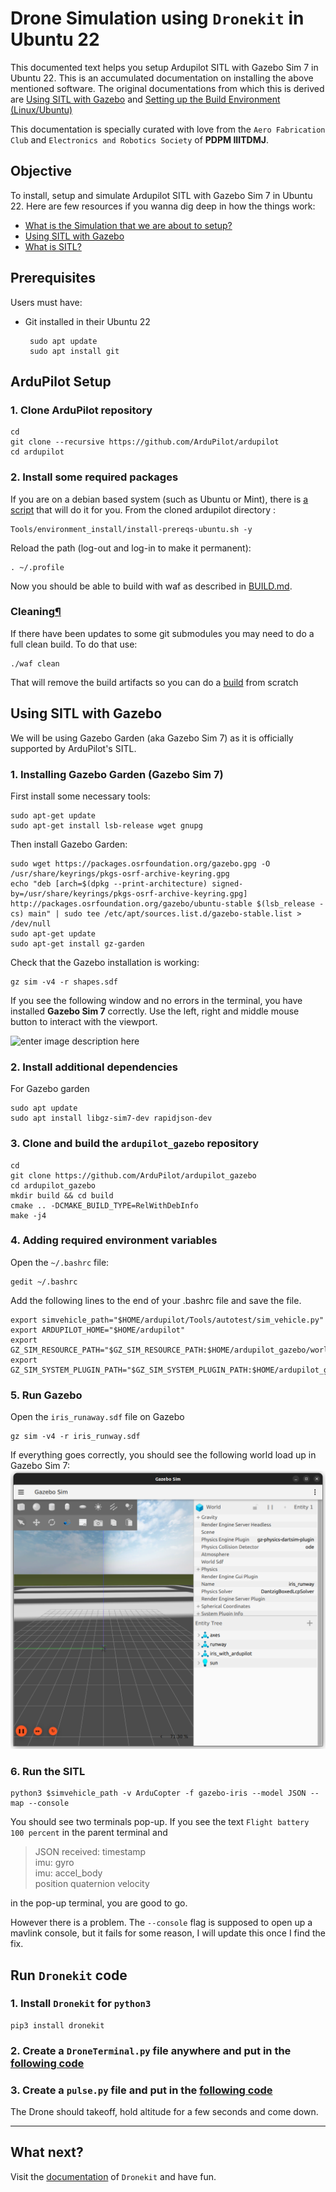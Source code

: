 
# Drone Simulation using `Dronekit` in Ubuntu 22



This documented text helps you setup Ardupilot SITL with Gazebo Sim 7 in Ubuntu 22. This is an accumulated documentation on installing the above mentioned software. The original documentations from which this is derived are [Using SITL with Gazebo](https://ardupilot.org/dev/docs/sitl-with-gazebo.html) and [Setting up the Build Environment (Linux/Ubuntu)](https://ardupilot.org/dev/docs/building-setup-linux.html#setting-up-the-build-environment-linux-ubuntu "Link to this heading")

This documentation is specially curated with love from the `Aero Fabrication Club` and `Electronics and Robotics Society` of **PDPM IIITDMJ**.

## Objective
To install, setup and simulate Ardupilot SITL with Gazebo Sim 7 in Ubuntu 22.
Here are few resources if you wanna dig deep in how the things work:
- [What is the Simulation that we are about to setup?](https://ardupilot.org/dev/docs/simulation-2.html#simulation "Link to this heading")
- [Using SITL with Gazebo](https://ardupilot.org/dev/docs/sitl-with-gazebo.html#using-sitl-with-gazebo "Link to this heading")
- [What is SITL?](https://ardupilot.org/dev/docs/sitl-simulator-software-in-the-loop.html)


## Prerequisites
Users must have:
 - Git installed in their Ubuntu 22
 
		sudo apt update
		sudo apt install git
    
## ArduPilot Setup

### 1. Clone ArduPilot repository
    cd
    git clone --recursive https://github.com/ArduPilot/ardupilot
    cd ardupilot

### 2. Install some required packages
If you are on a debian based system (such as Ubuntu or Mint), there is [a script](https://github.com/ArduPilot/ardupilot/blob/master/Tools/environment_install/install-prereqs-ubuntu.sh) that will do it for you. From the cloned ardupilot directory :

	Tools/environment_install/install-prereqs-ubuntu.sh -y

Reload the path (log-out and log-in to make it permanent):

	. ~/.profile

Now you should be able to build with waf as described in [BUILD.md](https://github.com/ArduPilot/ardupilot/blob/master/BUILD.md).

### Cleaning[¶](https://ardupilot.org/dev/docs/building-setup-linux.html#cleaning "Link to this heading")

If there have been updates to some git submodules you may need to do a full clean build. To do that use:

	./waf clean

That will remove the build artifacts so you can do a [build](https://github.com/ArduPilot/ardupilot/blob/master/BUILD.md) from scratch

## Using SITL with Gazebo
We will be using Gazebo Garden (aka Gazebo Sim 7) as it is officially supported by ArduPilot's SITL.

### 1. Installing Gazebo Garden (Gazebo Sim 7)
First install some necessary tools:

    sudo apt-get update
    sudo apt-get install lsb-release wget gnupg

Then install Gazebo Garden:

    sudo wget https://packages.osrfoundation.org/gazebo.gpg -O /usr/share/keyrings/pkgs-osrf-archive-keyring.gpg
    echo "deb [arch=$(dpkg --print-architecture) signed-by=/usr/share/keyrings/pkgs-osrf-archive-keyring.gpg] http://packages.osrfoundation.org/gazebo/ubuntu-stable $(lsb_release -cs) main" | sudo tee /etc/apt/sources.list.d/gazebo-stable.list > /dev/null
    sudo apt-get update
    sudo apt-get install gz-garden

Check that the Gazebo installation is working:
  
	gz sim -v4 -r shapes.sdf

If you see the following window and no errors in the terminal, you have installed **Gazebo Sim 7** correctly. Use the left, right and middle mouse button to interact with the viewport.

![enter image description here](https://api.gazebosim.org/1.0/images/harmonic/tutorials/gui/shapes.png)
### 2. Install additional dependencies
For Gazebo garden
	
	sudo apt update
	sudo apt install libgz-sim7-dev rapidjson-dev

### 3. Clone and build the `ardupilot_gazebo` repository

    cd
    git clone https://github.com/ArduPilot/ardupilot_gazebo
    cd ardupilot_gazebo
    mkdir build && cd build
    cmake .. -DCMAKE_BUILD_TYPE=RelWithDebInfo
    make -j4

### 4. Adding required environment variables
Open the `~/.bashrc` file:
	
	gedit ~/.bashrc
Add the following lines to the end of your .bashrc file and save the file.

	export simvehicle_path="$HOME/ardupilot/Tools/autotest/sim_vehicle.py"
	export ARDUPILOT_HOME="$HOME/ardupilot"
	export GZ_SIM_RESOURCE_PATH="$GZ_SIM_RESOURCE_PATH:$HOME/ardupilot_gazebo/worlds:$HOME/ardupilot_gazebo/models
	export GZ_SIM_SYSTEM_PLUGIN_PATH="$GZ_SIM_SYSTEM_PLUGIN_PATH:$HOME/ardupilot_gazebo/build" 

### 5. Run Gazebo
Open the `iris_runaway.sdf` file on Gazebo

	gz sim -v4 -r iris_runway.sdf

If everything goes correctly, you should see the following world load up in Gazebo Sim 7:
![enter image description here](https://github.com/B6Infinity/dronekit-in-ubuntu22/blob/main/image.png?raw=true) 


### 6. Run the SITL

	python3 $simvehicle_path -v ArduCopter -f gazebo-iris --model JSON --map --console

You should see two terminals pop-up. If you see the text `Flight battery 100 percent` in the parent terminal and

> JSON received: 	timestamp 	
> imu: gyro 	
> imu: accel_body 	
> position
> quaternion
> velocity

in the pop-up terminal, you are good to go.

However there is a problem. The `--console` flag is supposed to open up a mavlink console, but it fails for some reason, I will update this once I find the fix.

## Run `Dronekit` code

### 1. Install `Dronekit` for `python3`

	pip3 install dronekit

### 2. Create a `DroneTerminal.py` file anywhere and put in the [following code](https://github.com/B6Infinity/dronekit-in-ubuntu22/blob/main/DroneTerminal.py)

### 3. Create a `pulse.py` file and put in the [following code](https://github.com/B6Infinity/dronekit-in-ubuntu22/blob/main/pulse.py)

The Drone should takeoff, hold altitude for a few seconds and come down.

-----------------

## What next?

Visit the [documentation](https://dronekit-python.readthedocs.io/en/latest/) of `Dronekit` and have fun.

